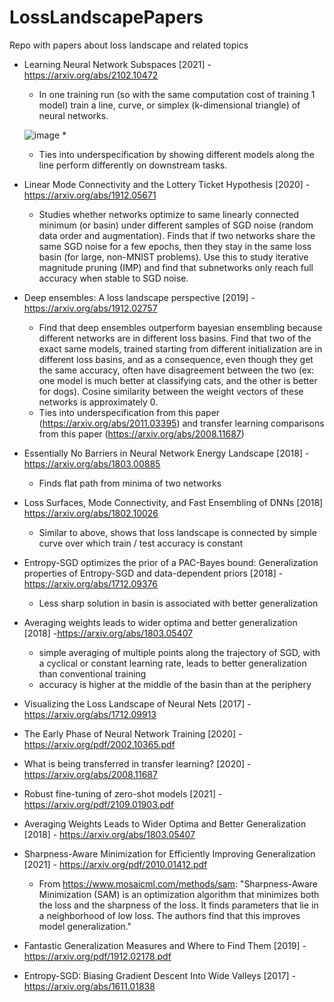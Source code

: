 # LossLandscapePapers
Repo with papers about loss landscape and related topics
 
* Learning Neural Network Subspaces [2021] - https://arxiv.org/abs/2102.10472
  *  In one training run (so with the same computation cost of training 1 model) train a line, curve, or simplex (k-dimensional triangle) of neural networks.
  
  ![image](https://user-images.githubusercontent.com/12414995/124765126-ac16bf80-df03-11eb-8374-4fb249708d99.png)
  *  
  *  Ties into underspecification by showing different models along the line perform differently on downstream tasks.
* Linear Mode Connectivity and the Lottery Ticket Hypothesis [2020] - https://arxiv.org/abs/1912.05671
  * Studies whether networks optimize to same linearly connected minimum (or basin) under different samples of SGD noise (random data order and augmentation). Finds that if two networks share the same SGD noise for a few epochs, then they stay in the same loss basin (for large, non-MNIST problems). Use this to study iterative magnitude pruning (IMP) and find that subnetworks only reach full accuracy when stable to SGD noise.
* Deep ensembles: A loss landscape perspective [2019] - https://arxiv.org/abs/1912.02757
  * Find that deep ensembles outperform bayesian ensembling because different networks are in different loss basins. Find that two of the exact same models, trained starting from different initialization are in different loss basins, and as a consequence, even though they get the same accuracy, often have disagreement between the two (ex: one model is much better at classifying cats, and the other is better for dogs). Cosine similarity between the weight vectors of these networks is approximately 0.
  * Ties into underspecification from this paper (https://arxiv.org/abs/2011.03395) and transfer learning comparisons from this paper (https://arxiv.org/abs/2008.11687)
* Essentially No Barriers in Neural Network Energy Landscape [2018] - https://arxiv.org/abs/1803.00885
  * Finds flat path from minima of two networks 
* Loss Surfaces, Mode Connectivity, and Fast Ensembling of DNNs [2018] https://arxiv.org/abs/1802.10026 
  * Similar to above, shows that loss landscape is connected by simple curve over which train / test accuracy is constant 
* Entropy-SGD optimizes the prior of a PAC-Bayes bound: Generalization properties of Entropy-SGD and data-dependent priors [2018] -
 https://arxiv.org/abs/1712.09376
  *  Less sharp solution in basin is associated with better generalization
* Averaging weights leads to wider optima and better generalization [2018] -https://arxiv.org/abs/1803.05407
  * simple averaging of multiple points along the trajectory of SGD, with a cyclical or constant learning rate, leads to better generalization than conventional training
  * accuracy is higher at the middle of the basin than at the periphery
  
* Visualizing the Loss Landscape of Neural Nets [2017] - https://arxiv.org/abs/1712.09913
* The Early Phase of Neural Network Training [2020] - https://arxiv.org/pdf/2002.10365.pdf
* What is being transferred in transfer learning? [2020] - https://arxiv.org/abs/2008.11687
* Robust fine-tuning of zero-shot models [2021] - https://arxiv.org/pdf/2109.01903.pdf
* Averaging Weights Leads to Wider Optima and Better Generalization [2018] - https://arxiv.org/abs/1803.05407
* Sharpness-Aware Minimization for Efficiently Improving Generalization  [2021] - https://arxiv.org/pdf/2010.01412.pdf
  *  From https://www.mosaicml.com/methods/sam: "Sharpness-Aware Minimization (SAM) is an optimization algorithm that minimizes both the loss and the sharpness of the loss. It finds parameters that lie in a neighborhood of low loss. The authors find that this improves model generalization."
* Fantastic Generalization Measures and Where to Find Them [2019] - https://arxiv.org/pdf/1912.02178.pdf 
* Entropy-SGD: Biasing Gradient Descent Into Wide Valleys [2017] - https://arxiv.org/abs/1611.01838
